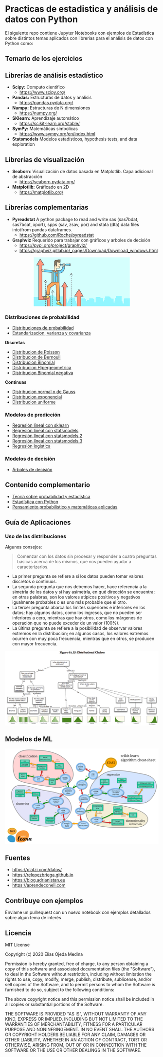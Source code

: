 # Practicas de estadistica y análisis de datos con Python

El siguiente repo contiene Jupyter Notebooks con ejemplos de Estadística sobre distintos temas aplicados con librerias para el análisis de datos con Python como:

## Temario de los ejercicios

## Librerías de análisis estadístico

* **Scipy:** Computo científico
  * https://www.scipy.org/
* **Pandas:** Estructuras de datos y análisis
  * https://pandas.pydata.org/
* **Numpy:** Estructuras de N dimensiones 
  * https://numpy.org/
* **SKlearn:** Aprendizaje automático   
  * https://scikit-learn.org/stable/
* **SymPy:** Matemáticas simbolicas
  * https://www.sympy.org/en/index.html
* **Statsmodels** Modelos estadísticos, hypothesis tests, and data exploration

## Librerías de visualización
* **Seaborn**: Visualización de datos basada en Matplotlib. Capa adicional de abstracción
  * https://seaborn.pydata.org/
* **Matplotlib:** Gráficado en 2D
    * https://matplotlib.org/


## Librerías complementarias
* **Pyreadstat** A python package to read and write sas (sas7bdat, sas7bcat, xport), spps (sav, zsav, por) and stata (dta) data files into/from pandas dataframes.
  * https://github.com/Roche/pyreadstat
* **Graphviz** Requerido para trabajar con gráficos y arboles de decisión
  * https://pypi.org/project/graphviz/
  * https://graphviz.gitlab.io/_pages/Download/Download_windows.html

<div align="center">
  <img src="img/stats.png">
</div>

### Distribuciones de probabilidad

* [Distribuciones de probabilidad](/Distribuciones/Distribuciones.ipynb)
* [Estandarizacion, varianza y covarianza](/Distribuciones/Estandarización,%20covarianza%20y%20correlación.ipynb)

**Discretas**

* [Distribucion de Poisson](/Distribuciones/Distribución%20de%20poisson.ipynb)
* [Distribucion de Bernouli](/Distribuciones/Distribución%20de%20bernoulli.ipynb)
* [Distribucion Binomial](/Distribuciones/Distribución%20binomial.ipynb)
* [Distribucion Hipergeometrica](/Distribuciones/Distribución%20hipergeométrica.ipynb)
* [Distribucion Binomial negativa](/Distribuciones/Distribución%20binomial%20negativa.ipynb)

**Continuas**

* [Distribucion normal o de Gauss](/Distribuciones/Distribución%20normal.ipynb)
* [Distribucion exponencial](/Distribuciones/Distribución%20exponencial.ipynb)
* [Distribucion uniforme](/Distribuciones/Distribución%Distribución%20uniforme.ipynb)

### Modelos de predicción

* [Regresión líneal con sklearn](/Regresiones/Regresión%20líneal%20sklean.ipynb)
* [Regresión líneal con statsmodels](/Regresiones/Regresión%20líneal%20con%20statsmodels.ipynb)
* [Regresión líneal con statsmodels 2](/Regresiones/Regresión%20líneal%20con%20statsmodel%202.ipynb)
* [Regresión líneal con statsmodels 3](/Regresiones/Regresión%20líneal%20con%20statsmodel%203.ipynb)
* [Regresión logistica](/Regresiones/Regresión%20logística.ipynb)


### Modelos de decisión

* [Árboles de decisión](/Arboles%20de%20decisión/Árboles%20de%20decisión.ipynb)

## Contenido complementario

* [Teoría sobre probabilidad y estadística](https://github.com/eocode/Love-Data-with-Python-SQL-R-Scala/tree/master/learn/Matematicas/pye)
* [Estadística con Python](https://github.com/eocode/Love-Data-with-Python-SQL-R-Scala/tree/master/learn/DataScience/StatsAndDataAnalysis)
* [Pensamiento probabilistico y matemáticas aplicadas](https://github.com/eocode/Love-Data-with-Python-SQL-R-Scala/tree/master/learn/DataScience/Matematicas%20Aplicadas)

## Guía de Aplicaciones

### Uso de las distribuciones

Algunos consejos:

> Comenzar con los datos sin procesar y responder a cuatro preguntas básicas acerca de los mismos, que nos pueden ayudar a caracterizarlos.

* La primer pregunta se refiere a si los datos pueden tomar valores discretos o continuos.
* La segunda pregunta que nos debemos hacer, hace referencia a la simetría de los datos y si hay asimetría, en qué dirección se encuentra; en otras palabras, son los valores atípicos positivos y negativos igualmente probables o es uno más probable que el otro.
* La tercer pregunta abarca los límites superiores e inferiores en los datos; hay algunos datos, como los ingresos, que no pueden ser inferiores a cero, mientras que hay otros, como los márgenes de operación que no puede exceder de un valor (100%).
* La última pregunta se refiere a la posibilidad de observar valores extremos en la distribución; en algunos casos, los valores extremos ocurren con muy poca frecuencia, mientras que en otros, se producen con mayor frecuencia.

<div align="center">
  <img src="img/distributions_choice.png">
</div>

## Modelos de ML

<div align="center">
  <img src="img/machinelearning.png">
</div>

## Fuentes

* https://platzi.com/datos/
* https://relopezbriega.github.io
* https://blog.adrianistan.eu
* https://aprendeconeli.com

## Contribuye con ejemplos

Enviame un pullrequest con un nuevo notebook con ejemplos detallados sobre algún tema de interés

## Licencia

MIT License

Copyright (c) 2020 Elias Ojeda Medina

Permission is hereby granted, free of charge, to any person obtaining a copy
of this software and associated documentation files (the "Software"), to deal
in the Software without restriction, including without limitation the rights
to use, copy, modify, merge, publish, distribute, sublicense, and/or sell
copies of the Software, and to permit persons to whom the Software is
furnished to do so, subject to the following conditions:

The above copyright notice and this permission notice shall be included in all
copies or substantial portions of the Software.

THE SOFTWARE IS PROVIDED "AS IS", WITHOUT WARRANTY OF ANY KIND, EXPRESS OR
IMPLIED, INCLUDING BUT NOT LIMITED TO THE WARRANTIES OF MERCHANTABILITY,
FITNESS FOR A PARTICULAR PURPOSE AND NONINFRINGEMENT. IN NO EVENT SHALL THE
AUTHORS OR COPYRIGHT HOLDERS BE LIABLE FOR ANY CLAIM, DAMAGES OR OTHER
LIABILITY, WHETHER IN AN ACTION OF CONTRACT, TORT OR OTHERWISE, ARISING FROM,
OUT OF OR IN CONNECTION WITH THE SOFTWARE OR THE USE OR OTHER DEALINGS IN THE
SOFTWARE.
